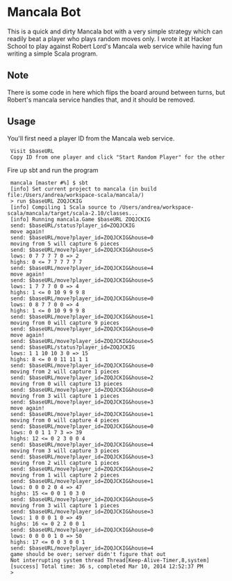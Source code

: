 # Mancala Bot

This is a quick and dirty Mancala bot with a very simple strategy which can readily beat a player who
plays random moves only. I wrote it at Hacker School to play against Robert Lord's Mancala web service
while having fun writing a simple Scala program.

## Note

There is some code in here which flips the board around between turns, but Robert's mancala service handles that, and it should be removed. 

## Usage

You'll first need a player ID from the Mancala web service. 

     Visit $baseURL
     Copy ID from one player and click "Start Random Player" for the other

 Fire up sbt and run the program
 
     mancala [master #%] $ sbt
     [info] Set current project to mancala (in build file:/Users/andrea/workspace-scala/mancala/)
     > run $baseURL ZOQJCKIG
     [info] Compiling 1 Scala source to /Users/andrea/workspace-scala/mancala/target/scala-2.10/classes...
     [info] Running mancala.Game $baseURL ZOQJCKIG
     send: $baseURL/status?player_id=ZOQJCKIG
     move again!
     send: $baseURL/move?player_id=ZOQJCKIG&house=0
     moving from 5 will capture 6 pieces
     send: $baseURL/move?player_id=ZOQJCKIG&house=5
     lows: 0 7 7 7 7 0 => 2
     highs: 0 <= 7 7 7 7 7 7
     send: $baseURL/move?player_id=ZOQJCKIG&house=4
     move again!
     send: $baseURL/move?player_id=ZOQJCKIG&house=5
     lows: 1 7 7 7 0 0 => 4
     highs: 1 <= 0 10 9 9 9 8
     send: $baseURL/move?player_id=ZOQJCKIG&house=0
     lows: 0 8 7 7 0 0 => 4
     highs: 1 <= 0 10 9 9 9 8
     send: $baseURL/move?player_id=ZOQJCKIG&house=1
     moving from 0 will capture 9 pieces
     send: $baseURL/move?player_id=ZOQJCKIG&house=0
     move again!
     send: $baseURL/move?player_id=ZOQJCKIG&house=5
     send: $baseURL/status?player_id=ZOQJCKIG
     lows: 1 1 10 10 3 0 => 15
     highs: 8 <= 0 0 11 11 1 1
     send: $baseURL/move?player_id=ZOQJCKIG&house=0
     moving from 2 will capture 1 pieces
     send: $baseURL/move?player_id=ZOQJCKIG&house=2
     moving from 0 will capture 13 pieces
     send: $baseURL/move?player_id=ZOQJCKIG&house=0
     moving from 3 will capture 1 pieces
     send: $baseURL/move?player_id=ZOQJCKIG&house=3
     move again!
     send: $baseURL/move?player_id=ZOQJCKIG&house=1
     moving from 0 will capture 4 pieces
     send: $baseURL/move?player_id=ZOQJCKIG&house=0
     lows: 0 0 1 1 7 3 => 39
     highs: 12 <= 0 2 3 0 0 4
     send: $baseURL/move?player_id=ZOQJCKIG&house=4
     moving from 3 will capture 3 pieces
     send: $baseURL/move?player_id=ZOQJCKIG&house=3
     moving from 2 will capture 1 pieces
     send: $baseURL/move?player_id=ZOQJCKIG&house=2
     moving from 1 will capture 2 pieces
     send: $baseURL/move?player_id=ZOQJCKIG&house=1
     lows: 0 0 0 2 0 4 => 47
     highs: 15 <= 0 0 1 0 3 0
     send: $baseURL/move?player_id=ZOQJCKIG&house=5
     moving from 3 will capture 1 pieces
     send: $baseURL/move?player_id=ZOQJCKIG&house=3
     lows: 1 0 0 0 1 0 => 49
     highs: 16 <= 0 2 2 0 0 1
     send: $baseURL/move?player_id=ZOQJCKIG&house=0
     lows: 0 0 0 0 1 0 => 50
     highs: 17 <= 0 0 3 0 0 1
     send: $baseURL/move?player_id=ZOQJCKIG&house=4
     game should be over; server didn't figure that out
     Not interrupting system thread Thread[Keep-Alive-Timer,8,system]
     [success] Total time: 36 s, completed Mar 10, 2014 12:52:37 PM
     >

